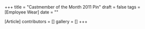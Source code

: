 +++
title = "Castmember of the Month 2011 Pin"
draft = false
tags = [Employee Wear]
date = ""

[Article]
contributors = []
gallery = []
+++